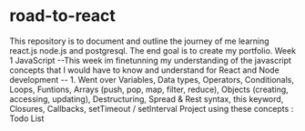 # road-to-react
This repository is to document and outline the journey of me learning react.js node.js and postgresql. The end goal is to create my portfolio.
Week 1 JavaScript
--This week im finetunning my understanding of the javascript concepts that I would have to know and understand for React and Node development
-- 1. Went over Variables, Data types, Operators, Conditionals, Loops, Funtions, Arrays (push, pop, map, filter, reduce), Objects (creating, accessing, updating),
      Destructuring, Spread & Rest syntax, this keyword, Closures, Callbacks, setTimeout / setInterval
  Project using these concepts : Todo List
